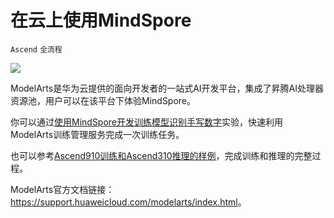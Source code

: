 # 在云上使用MindSpore

`Ascend` `全流程`

<a href="https://gitee.com/mindspore/docs/blob/r1.6/docs/mindspore/programming_guide/source_zh_cn/use_on_the_cloud.md" target="_blank"><img src="https://gitee.com/mindspore/docs/raw/r1.6/resource/_static/logo_source.png"></a>

ModelArts是华为云提供的面向开发者的一站式AI开发平台，集成了昇腾AI处理器资源池，用户可以在该平台下体验MindSpore。

你可以通过[使用MindSpore开发训练模型识别手写数字](https://lab.huaweicloud.com/testdetail_461)实验，快速利用ModelArts训练管理服务完成一次训练任务。

也可以参考[Ascend910训练和Ascend310推理的样例](https://support.huaweicloud.com/bestpractice-modelarts/modelarts_10_0026.html)，完成训练和推理的完整过程。

ModelArts官方文档链接：<https://support.huaweicloud.com/modelarts/index.html>。
